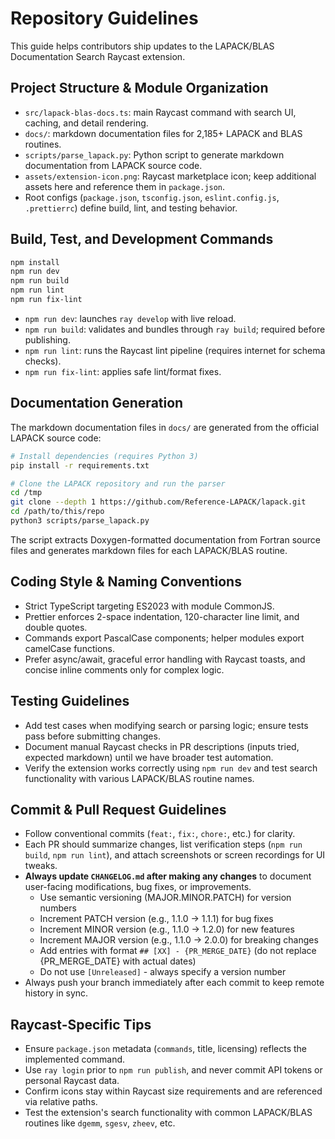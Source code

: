 # Repository Guidelines

This guide helps contributors ship updates to the LAPACK/BLAS Documentation Search Raycast extension.

## Project Structure & Module Organization

- `src/lapack-blas-docs.ts`: main Raycast command with search UI, caching, and detail rendering.
- `docs/`: markdown documentation files for 2,185+ LAPACK and BLAS routines.
- `scripts/parse_lapack.py`: Python script to generate markdown documentation from LAPACK source code.
- `assets/extension-icon.png`: Raycast marketplace icon; keep additional assets here and reference them in `package.json`.
- Root configs (`package.json`, `tsconfig.json`, `eslint.config.js`, `.prettierrc`) define build, lint, and testing behavior.

## Build, Test, and Development Commands

```bash
npm install
npm run dev
npm run build
npm run lint
npm run fix-lint
```

- `npm run dev`: launches `ray develop` with live reload.
- `npm run build`: validates and bundles through `ray build`; required before publishing.
- `npm run lint`: runs the Raycast lint pipeline (requires internet for schema checks).
- `npm run fix-lint`: applies safe lint/format fixes.

## Documentation Generation

The markdown documentation files in `docs/` are generated from the official LAPACK source code:

```bash
# Install dependencies (requires Python 3)
pip install -r requirements.txt

# Clone the LAPACK repository and run the parser
cd /tmp
git clone --depth 1 https://github.com/Reference-LAPACK/lapack.git
cd /path/to/this/repo
python3 scripts/parse_lapack.py
```

The script extracts Doxygen-formatted documentation from Fortran source files and generates markdown files for each LAPACK/BLAS routine.

## Coding Style & Naming Conventions

- Strict TypeScript targeting ES2023 with module CommonJS.
- Prettier enforces 2-space indentation, 120-character line limit, and double quotes.
- Commands export PascalCase components; helper modules export camelCase functions.
- Prefer async/await, graceful error handling with Raycast toasts, and concise inline comments only for complex logic.

## Testing Guidelines

- Add test cases when modifying search or parsing logic; ensure tests pass before submitting changes.
- Document manual Raycast checks in PR descriptions (inputs tried, expected markdown) until we have broader test automation.
- Verify the extension works correctly using `npm run dev` and test search functionality with various LAPACK/BLAS routine names.

## Commit & Pull Request Guidelines

- Follow conventional commits (`feat:`, `fix:`, `chore:`, etc.) for clarity.
- Each PR should summarize changes, list verification steps (`npm run build`, `npm run lint`), and attach screenshots or screen recordings for UI tweaks.
- **Always update `CHANGELOG.md` after making any changes** to document user-facing modifications, bug fixes, or improvements.
  - Use semantic versioning (MAJOR.MINOR.PATCH) for version numbers
  - Increment PATCH version (e.g., 1.1.0 → 1.1.1) for bug fixes
  - Increment MINOR version (e.g., 1.1.0 → 1.2.0) for new features
  - Increment MAJOR version (e.g., 1.1.0 → 2.0.0) for breaking changes
  - Add entries with format `## [XX] - {PR_MERGE_DATE}` (do not replace {PR_MERGE_DATE} with actual dates)
  - Do not use `[Unreleased]` - always specify a version number
- Always push your branch immediately after each commit to keep remote history in sync.

## Raycast-Specific Tips

- Ensure `package.json` metadata (`commands`, title, licensing) reflects the implemented command.
- Use `ray login` prior to `npm run publish`, and never commit API tokens or personal Raycast data.
- Confirm icons stay within Raycast size requirements and are referenced via relative paths.
- Test the extension's search functionality with common LAPACK/BLAS routines like `dgemm`, `sgesv`, `zheev`, etc.
